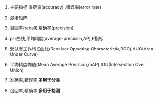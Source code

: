 1. 主要指标 准确率(accuracy) ,错误率(error rate)
2. 混淆矩阵
3. 召回率(recall),精确率(precision)
4. p-r曲线,平均精度(average-precision,AP),F指标
5. 受试者工作特征曲线(Receiver Operating Characteristic,ROC),AUC(Area Under Curve)
6. 平均精度均值(Mean Average Precision,mAP),IOU(Intersection Over Union)

1. 准确率,错误率,**多用于分类**
2. 召回率,精确率,**多用于检测**
